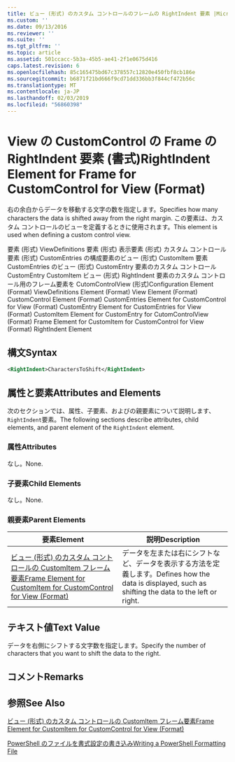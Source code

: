 ```yaml
---
title: ビュー (形式) のカスタム コントロールのフレームの RightIndent 要素 |Microsoft Docs
ms.custom: ''
ms.date: 09/13/2016
ms.reviewer: ''
ms.suite: ''
ms.tgt_pltfrm: ''
ms.topic: article
ms.assetid: 501ccacc-5b3a-45b5-ae41-2f1e0675d416
caps.latest.revision: 6
ms.openlocfilehash: 85c165475bd67c378557c12820e450fbf8cb186e
ms.sourcegitcommit: b6871f21bd666f9cd71dd336bb3f844cf472b56c
ms.translationtype: MT
ms.contentlocale: ja-JP
ms.lasthandoff: 02/03/2019
ms.locfileid: "56860398"
---
```

# <a name="rightindent-element-for-frame-for-customcontrol-for-view-format"></a><span data-ttu-id="0e4a6-102">View の CustomControl の Frame の RightIndent 要素 (書式)</span><span class="sxs-lookup"><span data-stu-id="0e4a6-102">RightIndent Element for Frame for CustomControl for View (Format)</span></span>

<span data-ttu-id="0e4a6-103">右の余白からデータを移動する文字の数を指定します。</span><span class="sxs-lookup"><span data-stu-id="0e4a6-103">Specifies how many characters the data is shifted away from the right margin.</span></span> <span data-ttu-id="0e4a6-104">この要素は、カスタム コントロールのビューを定義するときに使用されます。</span><span class="sxs-lookup"><span data-stu-id="0e4a6-104">This element is used when defining a custom control view.</span></span>

<span data-ttu-id="0e4a6-105">要素 (形式) ViewDefinitions 要素 (形式) 表示要素 (形式) カスタム コントロール要素 (形式) CustomEntries の構成要素のビュー (形式) CustomItem 要素 CustomEntries のビュー (形式) CustomEntry 要素のカスタム コントロールCustomEntry CustomItem ビュー (形式) RightIndent 要素のカスタム コントロール用のフレーム要素を CutomControlView (形式)</span><span class="sxs-lookup"><span data-stu-id="0e4a6-105">Configuration Element (Format) ViewDefinitions Element (Format) View Element (Format) CustomControl Element (Format) CustomEntries Element for CustomControl for View (Format) CustomEntry Element for CustomEntries for View (Format) CustomItem Element for CustomEntry for CutomControlView (Format) Frame Element for CustomItem for CustomControl for View (Format) RightIndent Element</span></span>

## <a name="syntax"></a><span data-ttu-id="0e4a6-106">構文</span><span class="sxs-lookup"><span data-stu-id="0e4a6-106">Syntax</span></span>

```xml
<RightIndent>CharactersToShift</RightIndent>
```

## <a name="attributes-and-elements"></a><span data-ttu-id="0e4a6-107">属性と要素</span><span class="sxs-lookup"><span data-stu-id="0e4a6-107">Attributes and Elements</span></span>

<span data-ttu-id="0e4a6-108">次のセクションでは、属性、子要素、およびの親要素について説明します、`RightIndent`要素。</span><span class="sxs-lookup"><span data-stu-id="0e4a6-108">The following sections describe attributes, child elements, and parent element of the `RightIndent` element.</span></span>

### <a name="attributes"></a><span data-ttu-id="0e4a6-109">属性</span><span class="sxs-lookup"><span data-stu-id="0e4a6-109">Attributes</span></span>

<span data-ttu-id="0e4a6-110">なし。</span><span class="sxs-lookup"><span data-stu-id="0e4a6-110">None.</span></span>

### <a name="child-elements"></a><span data-ttu-id="0e4a6-111">子要素</span><span class="sxs-lookup"><span data-stu-id="0e4a6-111">Child Elements</span></span>

<span data-ttu-id="0e4a6-112">なし。</span><span class="sxs-lookup"><span data-stu-id="0e4a6-112">None.</span></span>

### <a name="parent-elements"></a><span data-ttu-id="0e4a6-113">親要素</span><span class="sxs-lookup"><span data-stu-id="0e4a6-113">Parent Elements</span></span>

|<span data-ttu-id="0e4a6-114">要素</span><span class="sxs-lookup"><span data-stu-id="0e4a6-114">Element</span></span>|<span data-ttu-id="0e4a6-115">説明</span><span class="sxs-lookup"><span data-stu-id="0e4a6-115">Description</span></span>|
|-------------|-----------------|
|[<span data-ttu-id="0e4a6-116">ビュー (形式) のカスタム コントロールの CustomItem フレーム要素</span><span class="sxs-lookup"><span data-stu-id="0e4a6-116">Frame Element for CustomItem for CustomControl for View (Format)</span></span>](./frame-element-for-customitem-for-customcontrol-for-view-format.md)|<span data-ttu-id="0e4a6-117">データを左または右にシフトなど、データを表示する方法を定義します。</span><span class="sxs-lookup"><span data-stu-id="0e4a6-117">Defines how the data is displayed, such as shifting the data to the left or right.</span></span>|

## <a name="text-value"></a><span data-ttu-id="0e4a6-118">テキスト値</span><span class="sxs-lookup"><span data-stu-id="0e4a6-118">Text Value</span></span>

<span data-ttu-id="0e4a6-119">データを右側にシフトする文字数を指定します。</span><span class="sxs-lookup"><span data-stu-id="0e4a6-119">Specify the number of characters that you want to shift the data to the right.</span></span>

## <a name="remarks"></a><span data-ttu-id="0e4a6-120">コメント</span><span class="sxs-lookup"><span data-stu-id="0e4a6-120">Remarks</span></span>

## <a name="see-also"></a><span data-ttu-id="0e4a6-121">参照</span><span class="sxs-lookup"><span data-stu-id="0e4a6-121">See Also</span></span>

[<span data-ttu-id="0e4a6-122">ビュー (形式) のカスタム コントロールの CustomItem フレーム要素</span><span class="sxs-lookup"><span data-stu-id="0e4a6-122">Frame Element for CustomItem for CustomControl for View (Format)</span></span>](./frame-element-for-customitem-for-customcontrol-for-view-format.md)

[<span data-ttu-id="0e4a6-123">PowerShell のファイルを書式設定の書き込み</span><span class="sxs-lookup"><span data-stu-id="0e4a6-123">Writing a PowerShell Formatting File</span></span>](./writing-a-powershell-formatting-file.md)
